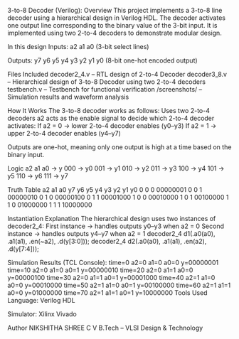 3-to-8 Decoder (Verilog):
Overview
This project implements a 3-to-8 line decoder using a hierarchical design in Verilog HDL.
The decoder activates one output line corresponding to the binary value of the 3-bit input.
It is implemented using two 2-to-4 decoders to demonstrate modular design.

In this design
Inputs:
a2 a1 a0 (3-bit select lines)

Outputs:
y7 y6 y5 y4 y3 y2 y1 y0 (8-bit one-hot encoded output)

Files Included
decoder2_4.v – RTL design of 2-to-4 Decoder
decoder3_8.v – Hierarchical design of 3-to-8 Decoder using two 2-to-4 decoders
testbench.v – Testbench for functional verification
/screenshots/ – Simulation results and waveform analysis

How It Works
The 3-to-8 decoder works as follows:
Uses two 2-to-4 decoders
a2 acts as the enable signal to decide which 2-to-4 decoder activates:
If a2 = 0 → lower 2-to-4 decoder enables (y0–y3)
If a2 = 1 → upper 2-to-4 decoder enables (y4–y7)

Outputs are one-hot, meaning only one output is high at a time based on the binary input.

Logic
a2 a1 a0 → y
000 → y0
001 → y1
010 → y2
011 → y3
100 → y4
101 → y5
110 → y6
111 → y7

Truth Table
a2	a1	a0	y7 y6 y5 y4 y3 y2 y1 y0
0	0	0      	00000001
0	0	1      	00000010
0	1	0     	00000100
0	1	1     	00001000
1	0	0	      00010000
1	0	1	      00100000
1	1	0     	01000000
1	1	1	      10000000

Instantiation Explanation
The hierarchical design uses two instances of decoder2_4:
First instance → handles outputs y0–y3 when a2 = 0
Second instance → handles outputs y4–y7 when a2 = 1
decoder2_4 d1(.a0(a0), .a1(a1), .en(~a2), .d(y[3:0]));
decoder2_4 d2(.a0(a0), .a1(a1), .en(a2),  .d(y[7:4]));

Simulation Results (TCL Console):
time=0 a2=0 a1=0 a0=0 y=00000001
time=10 a2=0 a1=0 a0=1 y=00000010
time=20 a2=0 a1=1 a0=0 y=00000100
time=30 a2=0 a1=1 a0=1 y=00001000
time=40 a2=1 a1=0 a0=0 y=00010000
time=50 a2=1 a1=0 a0=1 y=00100000
time=60 a2=1 a1=1 a0=0 y=01000000
time=70 a2=1 a1=1 a0=1 y=10000000
Tools Used
Language: Verilog HDL

Simulator: Xilinx Vivado

Author
NIKSHITHA SHREE C V
B.Tech – VLSI Design & Technology
